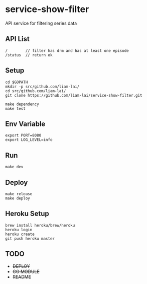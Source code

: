 # service-show-filter
API service for filtering series data

## API List
```
/        // filter has drm and has at least one episode 
/status  // return ok
```

## Setup
```
cd $GOPATH
mkdir -p src/github.com/liam-lai/
cd src/github.com/liam-lai/
git clone https://github.com/liam-lai/service-show-filter.git
```
```
make dependency
make test
```

## Env Variable
```
export PORT=8080
export LOG_LEVEL=info
```

## Run
```
make dev
```

## Deploy
```
make release
make deploy
```

## Heroku Setup
```
brew install heroku/brew/heroku
heroku login
heroku create
git push heroku master
```

## TODO
* ~~DEPLOY~~
* ~~GO MODULE~~
* ~~README~~
